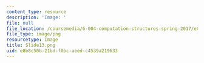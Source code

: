 ```yaml
---
content_type: resource
description: 'Image: '
file: null
file_location: /coursemedia/6-004-computation-structures-spring-2017/e8b8c50b21bdf0bcaeedc4539a219633_Slide13.png
file_type: image/png
resourcetype: Image
title: Slide13.png
uid: e8b8c50b-21bd-f0bc-aeed-c4539a219633
---
```

